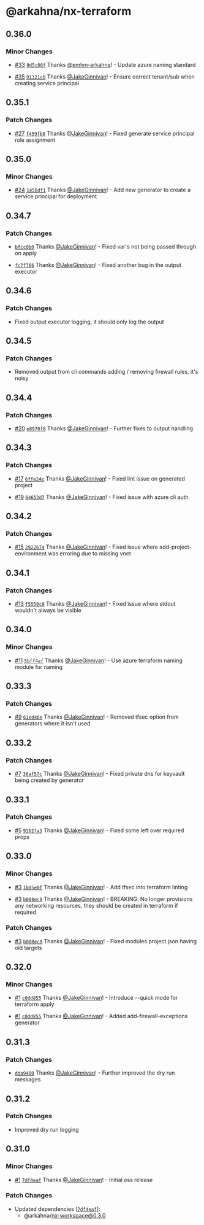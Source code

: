 # @arkahna/nx-terraform

## 0.36.0

### Minor Changes

- [#33](https://github.com/arkahna/oss-nx-packages/pull/33) [`9d5c86f`](https://github.com/arkahna/oss-nx-packages/commit/9d5c86fc0f3d907498fcf9274dc7932ea7d453d5) Thanks [@emlyn-arkahna](https://github.com/emlyn-arkahna)! - Update azure naming standard

* [#35](https://github.com/arkahna/oss-nx-packages/pull/35) [`91321c0`](https://github.com/arkahna/oss-nx-packages/commit/91321c0e41b1be2f44e6a3769aa9bec29203a261) Thanks [@JakeGinnivan](https://github.com/JakeGinnivan)! - Ensure correct tenant/sub when creating service principal

## 0.35.1

### Patch Changes

- [#27](https://github.com/arkahna/oss-nx-packages/pull/27) [`f459fb0`](https://github.com/arkahna/oss-nx-packages/commit/f459fb0b86a45b2b2ad7f128eba21b275872175f) Thanks [@JakeGinnivan](https://github.com/JakeGinnivan)! - Fixed generate service principal role assignment

## 0.35.0

### Minor Changes

- [#24](https://github.com/arkahna/oss-nx-packages/pull/24) [`1456df1`](https://github.com/arkahna/oss-nx-packages/commit/1456df10f9082445fc3f512684081c92b1512d44) Thanks [@JakeGinnivan](https://github.com/JakeGinnivan)! - Add new generator to create a service principal for deployment

## 0.34.7

### Patch Changes

- [`bfcc0b0`](https://github.com/arkahna/oss-nx-packages/commit/bfcc0b0a0b118d5a29dcb58fdfa077dfd1c7f1e6) Thanks [@JakeGinnivan](https://github.com/JakeGinnivan)! - Fixed var's not being passed through on apply

* [`fc7f766`](https://github.com/arkahna/oss-nx-packages/commit/fc7f766a035e51bc90a08e4f6479f28e3182fb35) Thanks [@JakeGinnivan](https://github.com/JakeGinnivan)! - Fixed another bug in the output executor

## 0.34.6

### Patch Changes

- Fixed output executor logging, it should only log the output

## 0.34.5

### Patch Changes

- Removed output from cli commands adding / removing firewall rules, it's noisy

## 0.34.4

### Patch Changes

- [#20](https://github.com/arkahna/oss-nx-packages/pull/20) [`e8970f8`](https://github.com/arkahna/oss-nx-packages/commit/e8970f8efa203ba2736ea26c0de512f4692c7d45) Thanks [@JakeGinnivan](https://github.com/JakeGinnivan)! - Further fixes to output handling

## 0.34.3

### Patch Changes

- [#17](https://github.com/arkahna/oss-nx-packages/pull/17) [`6ffe24c`](https://github.com/arkahna/oss-nx-packages/commit/6ffe24cb5d113c2cab1ef8b8611d07c06a9042b6) Thanks [@JakeGinnivan](https://github.com/JakeGinnivan)! - Fixed lint issue on generated project

* [#19](https://github.com/arkahna/oss-nx-packages/pull/19) [`64653d7`](https://github.com/arkahna/oss-nx-packages/commit/64653d7acd53badfc9d2a8ccc9b485301e402fe5) Thanks [@JakeGinnivan](https://github.com/JakeGinnivan)! - Fixed issue with azure cli auth

## 0.34.2

### Patch Changes

- [#15](https://github.com/arkahna/oss-nx-packages/pull/15) [`2922674`](https://github.com/arkahna/oss-nx-packages/commit/2922674b2b9506067c5857000dca280938e76fe4) Thanks [@JakeGinnivan](https://github.com/JakeGinnivan)! - Fixed issue where add-project-environment was erroring due to missing vnet

## 0.34.1

### Patch Changes

- [#13](https://github.com/arkahna/oss-nx-packages/pull/13) [`f5550c8`](https://github.com/arkahna/oss-nx-packages/commit/f5550c80ee7d349e35fb2c3f3db7734d54cfebcf) Thanks [@JakeGinnivan](https://github.com/JakeGinnivan)! - Fixed issue where stdout wouldn't always be visible

## 0.34.0

### Minor Changes

- [#11](https://github.com/arkahna/oss-nx-packages/pull/11) [`5bff4af`](https://github.com/arkahna/oss-nx-packages/commit/5bff4af24ee9a10ac2f2adaef16fb72be29b996b) Thanks [@JakeGinnivan](https://github.com/JakeGinnivan)! - Use azure terraform naming module for naming

## 0.33.3

### Patch Changes

- [#9](https://github.com/arkahna/oss-nx-packages/pull/9) [`61ed46e`](https://github.com/arkahna/oss-nx-packages/commit/61ed46ef2ee8ba6aa3874bbaa1cc846c19f6f854) Thanks [@JakeGinnivan](https://github.com/JakeGinnivan)! - Removed tfsec option from generators where it isn't used

## 0.33.2

### Patch Changes

- [#7](https://github.com/arkahna/oss-nx-packages/pull/7) [`36af57c`](https://github.com/arkahna/oss-nx-packages/commit/36af57c1d57d222c7f04ac3ad6daed9d827e556c) Thanks [@JakeGinnivan](https://github.com/JakeGinnivan)! - Fixed private dns for keyvault being created by generator

## 0.33.1

### Patch Changes

- [#5](https://github.com/arkahna/oss-nx-packages/pull/5) [`9162fa3`](https://github.com/arkahna/oss-nx-packages/commit/9162fa33d28cc39fa874832844dc11d53767eb0b) Thanks [@JakeGinnivan](https://github.com/JakeGinnivan)! - Fixed some left over required props

## 0.33.0

### Minor Changes

- [#3](https://github.com/arkahna/oss-nx-packages/pull/3) [`1b05e0f`](https://github.com/arkahna/oss-nx-packages/commit/1b05e0ffc3483ebc4ecb72661cbd00d35b927c6e) Thanks [@JakeGinnivan](https://github.com/JakeGinnivan)! - Add tfsec into terraform linting

* [#3](https://github.com/arkahna/oss-nx-packages/pull/3) [`b008ec9`](https://github.com/arkahna/oss-nx-packages/commit/b008ec9983df08419679eb78b12cd4f3f972ac10) Thanks [@JakeGinnivan](https://github.com/JakeGinnivan)! - BREAKING: No longer provisions any networking resources, they should be created in terraform if required

### Patch Changes

- [#3](https://github.com/arkahna/oss-nx-packages/pull/3) [`b008ec9`](https://github.com/arkahna/oss-nx-packages/commit/b008ec9983df08419679eb78b12cd4f3f972ac10) Thanks [@JakeGinnivan](https://github.com/JakeGinnivan)! - Fixed modules project.json having old targets

## 0.32.0

### Minor Changes

- [#1](https://github.com/arkahna/oss-nx-packages/pull/1) [`c0dd855`](https://github.com/arkahna/oss-nx-packages/commit/c0dd855e6cd8d6260692b63a75bd895445554c92) Thanks [@JakeGinnivan](https://github.com/JakeGinnivan)! - Introduce --quick mode for terraform apply

* [#1](https://github.com/arkahna/oss-nx-packages/pull/1) [`c0dd855`](https://github.com/arkahna/oss-nx-packages/commit/c0dd855e6cd8d6260692b63a75bd895445554c92) Thanks [@JakeGinnivan](https://github.com/JakeGinnivan)! - Added add-firewall-exceptions generator

## 0.31.3

### Patch Changes

- [`dda9400`](https://github.com/arkahna/oss-nx-packages/commit/dda9400de14e8347db67e28da2c6b3e6868ad1b0) Thanks [@JakeGinnivan](https://github.com/JakeGinnivan)! - Further improved the dry run messages

## 0.31.2

### Patch Changes

- Improved dry run logging

## 0.31.0

### Minor Changes

- [#1](https://github.com/arkahna/oss-nx-packages/pull/1) [`7df4eaf`](https://github.com/arkahna/oss-nx-packages/commit/7df4eafc303e782be25b431a5d8ef3d9ffbc3bcb) Thanks [@JakeGinnivan](https://github.com/JakeGinnivan)! - Initial oss release

### Patch Changes

- Updated dependencies [[`7df4eaf`](https://github.com/arkahna/oss-nx-packages/commit/7df4eafc303e782be25b431a5d8ef3d9ffbc3bcb)]:
  - @arkahna/nx-workspace@0.3.0

